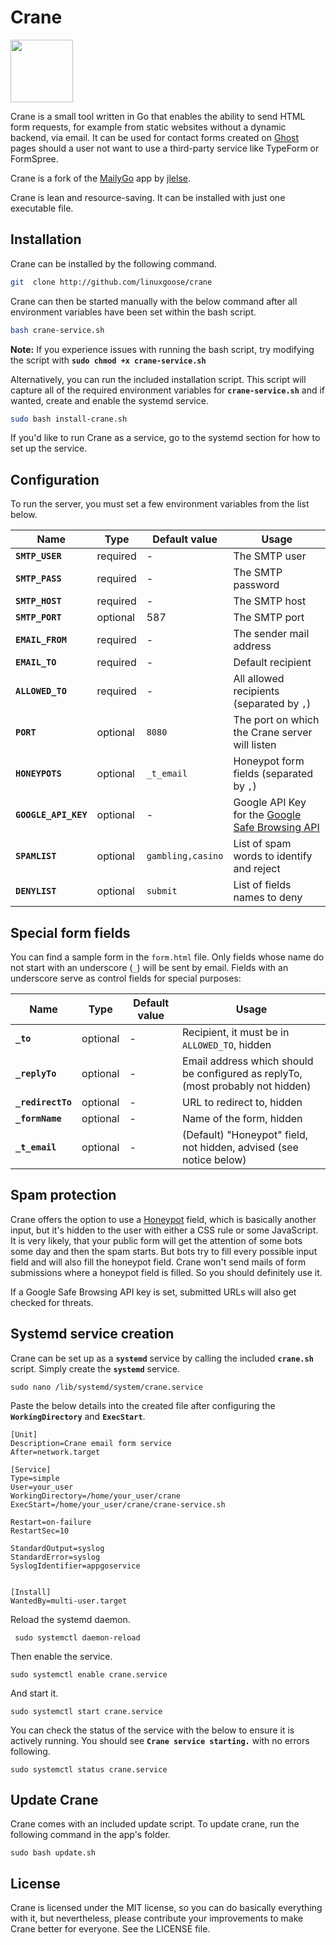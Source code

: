 # Crane

<img src="https://jordansukenik.com/content/images/size/w750/2021/05/crane-traced.png" width="100">

Crane is a small tool written in Go that enables the ability to send HTML form requests, for example from static websites without a dynamic backend, via email. It can be used for contact forms created on [Ghost](https://ghost.org) pages should a user not want to use a third-party service like TypeForm or FormSpree.

Crane is a fork of the [MailyGo](https://codeberg.org/jlelse/MailyGo) app by [jlelse](https://jlelse.dev/).

Crane is lean and resource-saving. It can be installed with just one executable file.

## Installation

Crane can be installed by the following command.

```bash
git  clone http://github.com/linuxgoose/crane
```

Crane can then be started manually with the below command after all environment variables have been set within the bash script.

```bash
bash crane-service.sh
```

**Note:** If you experience issues with running the bash script, try modifying the script with **`sudo chmod +x crane-service.sh`**

Alternatively, you can run the included installation script. This script will capture all of the required environment variables for **`crane-service.sh`** and if wanted, create and enable the systemd service.

```bash
sudo bash install-crane.sh
```

If you'd like to run Crane as a service, go to the systemd section for how to set up the service.

## Configuration

To run the server, you must set a few environment variables from the list below.

| Name | Type | Default value | Usage |
|---|---|---|---|
| **`SMTP_USER`** | required | - | The SMTP user |
| **`SMTP_PASS`** | required | - | The SMTP password |
| **`SMTP_HOST`** | required | - | The SMTP host |
| **`SMTP_PORT`** | optional | 587 | The SMTP port |
| **`EMAIL_FROM`** | required | - | The sender mail address |
| **`EMAIL_TO`** | required | - | Default recipient |
| **`ALLOWED_TO`** | required | - | All allowed recipients (separated by `,`) |
| **`PORT`** | optional | `8080` | The port on which the Crane server will listen |
| **`HONEYPOTS`** | optional | `_t_email` | Honeypot form fields (separated by `,`) |
| **`GOOGLE_API_KEY`** | optional | - | Google API Key for the [Google Safe Browsing API](https://developers.google.com/safe-browsing/v4/) |
| **`SPAMLIST`** | optional | `gambling,casino` | List of spam words to identify and reject |
| **`DENYLIST`** | optional | `submit` | List of fields names to deny |

## Special form fields

You can find a sample form in the `form.html` file. Only fields whose name do not start with an underscore (`_`) will be sent by email. Fields with an underscore serve as control fields for special purposes:

| Name | Type | Default value | Usage |
|---|---|---|---|
| **`_to`** | optional | - | Recipient, it must be in `ALLOWED_TO`, hidden |
| **`_replyTo`** | optional | - | Email address which should be configured as replyTo, (most probably not hidden) |
| **`_redirectTo`** | optional | - | URL to redirect to, hidden |
| **`_formName`** | optional | - | Name of the form, hidden |
| **`_t_email`** | optional | - | (Default) "Honeypot" field, not hidden, advised (see notice below) |

## Spam protection

Crane offers the option to use a [Honeypot](https://en.wikipedia.org/wiki/Honeypot\_(computing)) field, which is basically another input, but it's hidden to the user with either a CSS rule or some JavaScript. It is very likely, that your public form will get the attention of some bots some day and then the spam starts. But bots try to fill every possible input field and will also fill the honeypot field. Crane won't send mails of form submissions where a honeypot field is filled. So you should definitely use it.

If a Google Safe Browsing API key is set, submitted URLs will also get checked for threats.

## Systemd service creation

Crane can be set up as a **`systemd`** service by calling the included **`crane.sh`** script. Simply create the **`systemd`** service.

```shell
sudo nano /lib/systemd/system/crane.service
```

Paste the below details into the created file after configuring the **`WorkingDirectory`** and **`ExecStart`**.

```shell
[Unit]
Description=Crane email form service
After=network.target

[Service]
Type=simple
User=your_user
WorkingDirectory=/home/your_user/crane
ExecStart=/home/your_user/crane/crane-service.sh

Restart=on-failure
RestartSec=10

StandardOutput=syslog
StandardError=syslog
SyslogIdentifier=appgoservice


[Install]
WantedBy=multi-user.target
```

Reload the systemd daemon.

```shell
 sudo systemctl daemon-reload
```

Then enable the service.

```shell
sudo systemctl enable crane.service
```

And start it.

```shell
sudo systemctl start crane.service
```

You can check the status of the service with the below to ensure it is actively running. You should see **`Crane service starting.`** with no errors following.

```shell
sudo systemctl status crane.service
```

## Update Crane

Crane comes with an included update script. To update crane, run the following command in the app's folder.

```shell
sudo bash update.sh
```

## License

Crane is licensed under the MIT license, so you can do basically everything with it, but nevertheless, please contribute your improvements to make Crane better for everyone. See the LICENSE file.